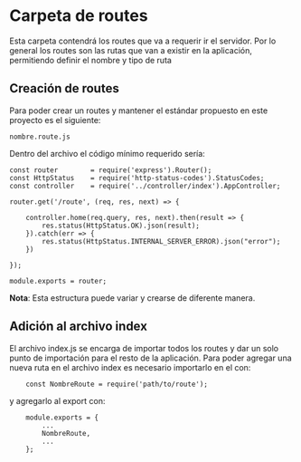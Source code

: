 # Carpeta de routes

Esta carpeta contendrá los routes que va a requerir ir el servidor. Por lo general los routes son las rutas que van a existir en la aplicación, permitiendo definir el nombre y tipo de ruta 

## Creación de routes

Para poder crear un routes y mantener el estándar propuesto en este proyecto es el siguiente:

```
nombre.route.js
```

Dentro del archivo el código mínimo requerido sería:

```
const router        = require('express').Router();
const HttpStatus    = require('http-status-codes').StatusCodes;
const controller    = require('../controller/index').AppController;

router.get('/route', (req, res, next) => {

    controller.home(req.query, res, next).then(result => {
        res.status(HttpStatus.OK).json(result);
    }).catch(err => {
        res.status(HttpStatus.INTERNAL_SERVER_ERROR).json("error");
    })

});

module.exports = router;
```

**Nota**: Esta estructura puede variar y crearse de diferente manera.


## Adición al archivo index

El archivo index.js se encarga de importar todos los routes y dar un solo punto de importación para el resto de la aplicación. Para poder agregar una nueva ruta en el archivo index es necesario importarlo en el con: 
```
    const NombreRoute = require('path/to/route');
```
y agregarlo al export con:
```
    module.exports = {
        ...
        NombreRoute,
        ...
    };
```
